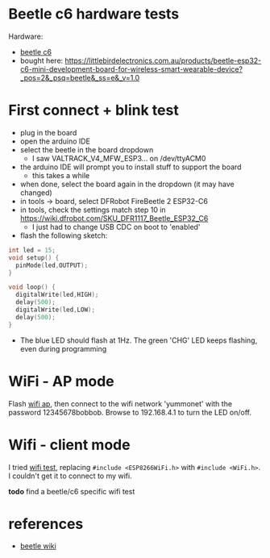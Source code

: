 # Beetle c6 hardware tests

Hardware:
- [beetle c6](https://wiki.dfrobot.com/SKU_DFR1117_Beetle_ESP32_C6)
- bought here: https://littlebirdelectronics.com.au/products/beetle-esp32-c6-mini-development-board-for-wireless-smart-wearable-device?_pos=2&_psq=beetle&_ss=e&_v=1.0

# First connect + blink test
- plug in the board
- open the arduino IDE
- select the beetle in the board dropdown
    - I saw VALTRACK_V4_MFW_ESP3... on /dev/ttyACM0
- the arduino IDE will prompt you to install stuff to support the board
    - this takes a while
- when done, select the board again in the dropdown (it may have changed)
- in tools -> board, select DFRobot FireBeetle 2 ESP32-C6
- in tools, check the settings match step 10 in https://wiki.dfrobot.com/SKU_DFR1117_Beetle_ESP32_C6
    - I just had to change USB CDC on boot to 'enabled'
- flash the following sketch:

```cpp
int led = 15;
void setup() {
  pinMode(led,OUTPUT);
}

void loop() {
  digitalWrite(led,HIGH);
  delay(500);
  digitalWrite(led,LOW);
  delay(500);
}
```

- The blue LED should flash at 1Hz. The green 'CHG' LED keeps flashing, even
  during programming


# WiFi - AP mode
Flash [wifi ap](./wifi_ap.ino), then connect to the wifi network 'yummonet'
with the password 12345678bobbob. Browse to 192.168.4.1 to turn the LED on/off.


# Wifi - client mode
I tried [wifi test](../nodemcu/wifi_test.ino), replacing `#include <ESP8266WiFi.h>`
with `#include <WiFi.h>`. I couldn't get it to connect to my wifi.

**todo** find a beetle/c6 specific wifi test


# references
- [beetle wiki](https://wiki.dfrobot.com/SKU_DFR1117_Beetle_ESP32_C6)
